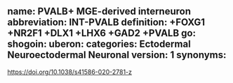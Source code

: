 name: PVALB+ MGE-derived interneuron
abbreviation: INT-PVALB
definition: +FOXG1 +NR2F1 +DLX1 +LHX6 +GAD2 +PVALB
go:
shogoin: 
uberon: 
categories: Ectodermal Neuroectodermal Neuronal
version: 1
synonyms:
---

https://doi.org/10.1038/s41586-020-2781-z